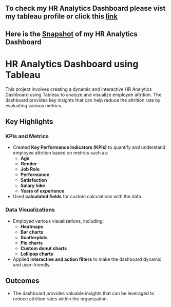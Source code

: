 ## To check my HR Analytics Dashboard please vist my tableau profile or click this [link](https://public.tableau.com/views/HRANALYTICSDASHBOARD_16803419028570/Dashboard2?:language=en-US&:display_count=n&:origin=viz_share_link)
## Here is the [Snapshot](https://github.com/arunkumarsp-ds/HR-Analytics-Dashboard/blob/main/Dashboard%202.png) of my HR Analytics Dashboard
# HR Analytics Dashboard using Tableau  

This project involves creating a dynamic and interactive HR Analytics Dashboard using Tableau to analyze and visualize employee attrition. The dashboard provides key insights that can help reduce the attrition rate by evaluating various metrics.

## Key Highlights  

### KPIs and Metrics  
- Created **Key Performance Indicators (KPIs)** to quantify and understand employee attrition based on metrics such as:  
  - **Age**  
  - **Gender**  
  - **Job Role**  
  - **Performance**  
  - **Satisfaction**  
  - **Salary hike**  
  - **Years of experience**  
- Used **calculated fields** for custom calculations with the data.  

### Data Visualizations  
- Employed various visualizations, including:  
  - **Heatmaps**  
  - **Bar charts**  
  - **Scatterplots**  
  - **Pie charts**  
  - **Custom donut charts**  
  - **Lollipop charts**  
- Applied **interactive and action filters** to make the dashboard dynamic and user-friendly.  

## Outcomes  
- The dashboard provides valuable insights that can be leveraged to reduce attrition rates within the organization.
